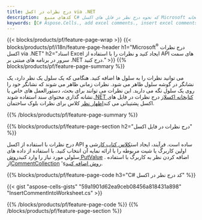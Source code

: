 ```yaml
---
title: درج نظرات در اکسل via .NET
description:  کدهای منبع C# که نحوه درج نظر در فایل های اکسل Microsoft با استفاده از کتابخانه .NET.
keywords: [C# Aspose.Cells., add excel comments., insert excel comments., access excel comments., remove excel comments., delete excel comments., add comments in excel., insert comments in excel., access comments in excel., remove comments in excel., delete comments in excel]
---
```

{{< blocks/products/pf/feature-page-wrap >}}
{{< blocks/products/pf/i18n/feature-page-header h1="Microsoft<sup>&reg;</sup> درج نظرات اکسل via .NET" h2="اسناد Excel ایجاد کنید و نظرات را با استفاده از API های سمت سرور در برنامه های مبتنی بر .NET درج کنید." >}}
{{% blocks/products/pf/feature-page-summary %}}

 می توانید نظرات را به سلول ها اضافه کنید. هنگامی که یک سلول یک نظر دارد، یک نشانگر در گوشه سلول ظاهر می شود. نظرات زمانی ظاهر می شوند که نشانگر خود را روی یک سلول نگه می دارید. این نظرات می توانند برای بحث، دستورالعمل های خاص یا نشانه گذاری محتوای سند استفاده شوند.[.NET کتابخانه اکسل](/cells/fa/net/)از درج نظرات در فایل های اکسل پشتیبانی می کند[اظهار نظر](https://reference.aspose.com/cells/net/aspose.cells/comment) کلاس برای نظرات بلوک ساختمان.

{{% /blocks/products/pf/feature-page-summary %}}

{{% blocks/products/pf/feature-page-section h2="درج نظرات در فایل اکسل" %}}

 درج نظرات با استفاده از اکسل API ساده است. فرآیند، ایجاد است[کلاس کتاب کار](https://reference.aspose.com/cells/net/aspose.cells/workbook)شی و اولین کاربرگ یا شیت مربوطه را با ارائه نمایه آن انتخاب کنید. با استفاده از داده های سلولی مورد نیاز را وارد کنید[روش PutValue](https://reference.aspose.com/cells/net/aspose.cells/cell/methods/putvalue/index) . اضافه کردن نظر به کاربرگ با استفاده از[CommentCollection](https://reference.aspose.com/cells/net/aspose.cells/commentcollection) 's[روش اضافه کنید](https://reference.aspose.com/cells/net/aspose.cells.commentcollection/add/methods/1).

{{% blocks/products/pf/feature-page-code h3="C# کد درج نظر در اکسل" %}}

{{< gist "aspose-cells-gists" "59a1901d62ea9ceb08456a818431a898" "InsertCommentIntoWorksheet.cs" >}}

{{% /blocks/products/pf/feature-page-code %}}
{{% /blocks/products/pf/feature-page-section %}}
